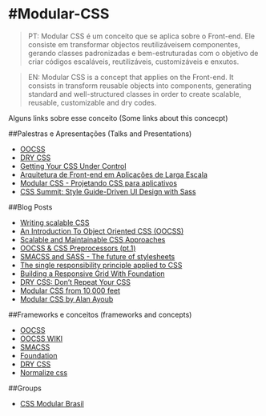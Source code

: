 #Modular-CSS
===========
> PT: Modular CSS é um conceito que se aplica sobre o Front-end. Ele consiste em transformar objectos reutilizáveis​em componentes, gerando classes padronizadas e bem-estruturadas com o objetivo de criar códigos escaláveis, reutilizáveis, customizáveis e enxutos.

> EN: Modular CSS is a concept that applies on the Front-end. It consists in transform reusable objects into components, generating standard and well-structured classes in order to create scalable, reusable, customizable and dry codes.



Alguns links sobre esse conceito (Some links about this concecpt)

##Palestras e Apresentações (Talks and Presentations)
* [OOCSS](http://www.slideshare.net/stubbornella/object-oriented-css "OOCSS by Nicole Sulivan")
* [DRY CSS](http://vimeo.com/38063798 "DRY CSS")
* [Getting Your CSS Under Control](https://speakerdeck.com/u/snookca/p/getting-your-css-under-control "Getting Your CSS Under Control")
* [Arquitetura de Front-end em Aplicações de Larga Escala](https://speakerdeck.com/u/eshiota/p/arquitetura-de-front-end-em-aplicacoes-de-larga-escala "Arquitetura de Front-end em Aplicações de Larga Escala")
* [Modular CSS - Projetando CSS para aplicativos](http://www.slideshare.net/bernarddeluna/modular-css-projetando-css-para-aplicativos "Modular CSS")
* [CSS Summit: Style Guide-Driven UI Design with Sass](https://speakerdeck.com/u/jina/p/css-summit-style-guide-driven-ui-design-with-sass "CSS Summit: Style Guide-Driven UI Design with Sass")

##Blog Posts
* [Writing scalable CSS](http://dl.dropbox.com/u/2629908/sky/css/index.html "Writing scalable CSS")
* [An Introduction To Object Oriented CSS (OOCSS)](http://coding.smashingmagazine.com/2011/12/12/an-introduction-to-object-oriented-css-oocss/ "An Introduction To Object Oriented CSS (OOCSS)")
* [Scalable and Maintainable CSS Approaches](http://cwebbdesign.tumblr.com/post/23666803241/scalable-and-maintainable-css-approaches "Scalable and Maintainable CSS Approaches")
* [OOCSS & CSS Preprocessors (pt.1)](http://blog.mediumequalsmessage.com/relationship-between-oocss-and-css-preprocessors "OOCSS & CSS Preprocessors")
* [SMACSS and SASS - The future of stylesheets](http://railslove.com/blog/2012/03/28/smacss-and-sass-the-future-of-stylesheets/ "SMACSS and SASS - The future of stylesheets")
* [The single responsibility principle applied to CSS](http://csswizardry.com/2012/04/the-single-responsibility-principle-applied-to-css/ "The single responsibility principle applied to CSS")
* [Building a Responsive Grid With Foundation](http://robdodson.me/blog/2012/06/10/building-a-responsive-grid-with-foundation/ "Building a Responsive Grid With Foundation")
* [DRY CSS: Don’t Repeat Your CSS](http://www.vanseodesign.com/css/dry-principles/ "DRY CSS: Don’t Repeat Your CSS")
* [Modular CSS from 10,000 feet](http://www.zdnet.com/modular-css-from-10000-feet-4010026088/ "Modular CSS from 10,000 feet")
* [Modular CSS by Alan Ayoub](http://www.alanayoub.com/modular-css/ "Modular CSS")


##Frameworks e conceitos (frameworks and concepts)
* [OOCSS](http://oocss.org/ "OOCSS")
* [OOCSS WIKI](https://github.com/stubbornella/oocss/wiki/ "OOCSS Wiki")
* [SMACSS](http://smacss.com/ "SMACSS")
* [Foundation](http://foundation.zurb.com/ "Foundation")
* [DRY CSS](http://vimeo.com/38063798 "DRY CSS")
* [Normalize css](http://necolas.github.com/normalize.css/ "Normalize css")

##Groups
* [CSS Modular Brasil](http://www.facebook.com/groups/403814526332579/ "CSS Modular Brasil")